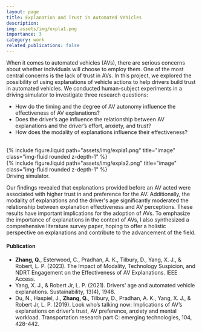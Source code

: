 ```yaml
---
layout: page
title: Explanation and Trust in Automated Vehicles
description:
img: assets/img/expla1.png
importance: 3
category: work
related_publications: false
---
```


When it comes to automated vehicles (AVs), there are serious concerns about whether individuals will choose to employ them. One of the most central concerns is the lack of trust in AVs. In this project, we explored the possibility of using explanations of vehicle actions to help drivers build trust in automated vehicles. We conducted human-subject experiments in a driving simulator to investigate three research questions:
- How do the timing and the degree of AV autonomy influence the effectiveness of AV explanations?
- Does the driver’s age influence the relationship between AV explanations and the driver’s effort, anxiety, and trust?
- How does the modality of explanations influence their effectiveness?
<br />

<div class="row justify-content-sm-center">
    <div class="col-sm-6 mt-3 mt-md-0">
        {% include figure.liquid path="assets/img/expla1.png" title="image" class="img-fluid rounded z-depth-1" %}
    </div>
    <div class="col-sm-6 mt-3 mt-md-0">
        {% include figure.liquid path="assets/img/expla2.png" title="image" class="img-fluid rounded z-depth-1" %}
    </div>
</div>
<div class="caption">
    Driving simulator.
</div>

Our findings revealed that explanations provided before an AV acted were associated with higher trust in and preference for the AV. Additionally, the modality of explanations and the driver's age significantly moderated the relationship between explanation effectiveness and AV perceptions. These results have important implications for the adoption of AVs. To emphasize the importance of explanations in the context of AVs, I also synthesized a comprehensive literature survey paper, hoping to offer a holistic perspective on explanations and contribute to the advancement of the field. 

#### Publication 
- **Zhang, Q.**, Esterwood, C., Pradhan, A. K., Tilbury, D., Yang, X. J., & Robert, L. P. (2023). The Impact of Modality, Technology Suspicion, and NDRT Engagement on the Effectiveness of AV Explanations. IEEE Access.
- Yang, X. J., & Robert Jr, L. P. (2021). Drivers’ age and automated vehicle explanations. Sustainability, 13(4), 1948.
- Du, N., Haspiel, J., **Zhang, Q.**, Tilbury, D., Pradhan, A. K., Yang, X. J., & Robert Jr, L. P. (2019). Look who’s talking now: Implications of AV’s explanations on driver’s trust, AV preference, anxiety and mental workload. Transportation research part C: emerging technologies, 104, 428-442. 

